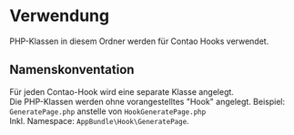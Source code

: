# Verwendung

PHP-Klassen in diesem Ordner werden für Contao Hooks verwendet.

## Namenskonventation
  
Für jeden Contao-Hook wird eine separate Klasse angelegt.  
Die PHP-Klassen werden ohne vorangestelltes "Hook" angelegt.
Beispiel: `GeneratePage.php` anstelle von `HookGeneratePage.php`  
Inkl. Namespace: `AppBundle\Hook\GeneratePage`.
